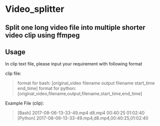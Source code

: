 Video_splitter
==============

Split one long video file into multiple shorter video clip using ffmpeg
-----------------------------------------------------------------------

## Usage ##
  In clip text file, please input your requirement with following format

clip file:
  > format for bash: [original_video filename output filename start_time end_time]
  > format for python: [original_video,filename,output,filename,start_time,end_time]

Example File (clip):
> [Bash] 2017-08-06-13-33-49.mp4 d8.mp4 00:40:25 01:02:40
> [Python] 2017-08-06-13-33-49.mp4,d8.mp4,00:40:25,01:02:40
